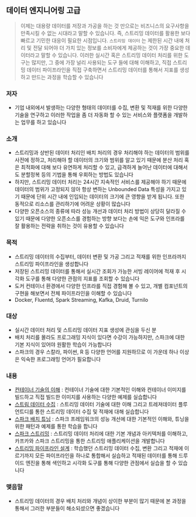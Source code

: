 ## 데이터 엔지니어링 고급

>   이제는 대용량 데이터를 저장과 가공을 하는 것 만으로는 비즈니스의 요구사항을 만족시킬 수 없는 시대라고 말할 수 있습니다. 즉, 스트리밍 데이터를 활용한 보다 빠르고 기민한 대응이 필요한 시점입니다.  `스트리밍 데이터` 는 제한된 시간 내에 처리 및 전달 되어야 더 가치 있는 정보를 소비자에게 제공하는 것이 가장 중요한 데이터라고 말할 수 있습니다. 
>   이러한 실시간 혹은 스트리밍 데이터 처리를 위한 도구는 많지만, 그 중에 가장 널리 사용되는 도구 들에 대해 이해하고, 직접 스트리밍 데이터 파이프라인을 직접 구축하면서 스트리밍 데이터를 통해서 지표를 생성하고 만드는 과정을 학습할 수 있습니다

### 저자

* 기업 내외에서 발생하는 다양한 형태의 데이터를 수집, 변환 및 적재를 위한 다양한 기술을 연구하고 이러한 작업을 좀 더 자동화 할 수 있는 서비스와 플랫폼을 개발하는 업무를 하고 있습니다

### 소개

* 스트리밍과 상반된 데이터 처리인 배치 처리의 경우 처리해야 하는 데이터의 범위를 사전에 정하고, 처리해야 할 데이터의 크기와 범위를 알고 있기 때문에 분산 처리 혹은 최적화에 대해 보다 유연하게 처리할 수 있고, 급격하게 늘어난 데이터에 대해서도 분할정복 등의 기법을 통해 우회하는 방법도 있습니다
* 하지만, 스트리밍 데이터 처리는 24시간 지속적인 서비스를 제공해야 하기 때문에 데이터의 범위가 고정되지 않아 항상 변하는 Unbounded Data 특성을 가지고 있기 때문에 단위 시간 내에 인입되는 데이터의 크기에 큰 영향을 받게 됩니다. 또한 동적으로 리소스를 관리하기에 어려운 상황이 많습니다
* 다양한 오픈소스의 종류에 따라 성능 개선과 데이터 처리 방법이 상당히 달라질 수 있기 때문에 다양한 오픈소스를 경험하는 방향 보다는 손에 익은 도구와 인프라를 잘 활용하는 전략을 취하는 것이 유용할 수 있습니다

### 목적

* 스트리밍 데이터의 수집부터, 데이터 변환 및 가공 그리고 적재를 위한 인프라까지 스트리밍 파이프라인을 생성합니다
* 저장된 스트리밍 데이터를 통해서 실시간 조회가 가능한 서빙 레이어에 적재 후 시각화 도구를 통해 다양한 관점의 지표를 조회할 수 있습니다
* 도커 컨테이너 환경에서 다양한 인프라를 직접 경험해 볼 수 있고, 개별 컴포넌트의 구현을 해보면서 전체 파이프라인을 이해할 수 있습니다
* Docker, Fluentd, Spark Streaming, Kafka, Druid, Turnilo

### 대상

* 실시간 데이터 처리 및 스트리밍 데이터 지표 생성에 관심을 두신 분
* 배치 처리를 몰라도 프로그래밍 지식이 있다면 수강이 가능하지만, 스파크에 대한 기본 지식이 있어야 원활한 학습이 가능합니다
* 스파크의 경우 스칼라, 파이썬, R 등 다양한 언어를 지원하므로 이 가운데 하나 이상은 익숙한 프로그래밍 언어가 필요합니다

### 내용

* [컨테이너 기술의 이해](https://github.com/psyoblade/data-engineer-advanced-training/tree/master/day1/README.md) : 컨테이너 기술에 대한 기본적인 이해와 컨테이너 이미지를 빌드하고 직접 빌드한 이미지를 사용하는 다양한 예제를 실습합니다
* [스트림 데이터 수집](https://github.com/psyoblade/data-engineer-advanced-training/tree/master/day2/README.md) : 스트리밍 데이터 기술에 대한 이해 그리고 트레져데이터 플루언트디를 통한 스트리밍 데이터 수집 및 적재에 대해 실습합니다
* [스파크 배치 튜닝](https://github.com/psyoblade/data-engineer-advanced-training/tree/master/day3/README.md) : 스파크 프레임워크의 성능 개선에 대한 기본적인 이해와, 튜닝을 위한 패턴과 예제를 통한 학습을 합니다
* [스파크 스트리밍](https://github.com/psyoblade/data-engineer-advanced-training/tree/master/day4/README.md) : 스트리밍 데이터 처리에 대한 기본 개념과 아키텍처를 이해하고, 카프카와 스파크 스트리밍을 통한 스트리밍 애플리케이션을 개발합니다
* [스트리밍 파이프라인 설계](https://github.com/psyoblade/data-engineer-advanced-training/tree/master/day5/README.md) : 학습했던 스트리밍 데이터 수집, 변환 그리고 적재에 이르기까지 모든 파이프라인을 하나로 통합해서 실습하고 적재된 데이터를 통해 드루이드 엔진을 통해 색인하고 시각화 도구를 통해 다양한 관점에서 실습을 할 수 있습니다

### 맺음말

* 스트리밍 데이터의 경우 배치 처리와 개념이 상이한 부분이 많기 때문에 본 과정을 통해서 그러한 부분들이 해소되셨으면 좋겠습니다

